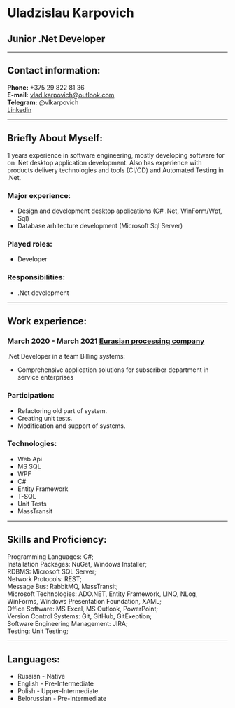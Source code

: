 # Uladzislau Karpovich
## Junior .Net Developer

---
## Contact information:
**Phone:** +375 29 822 81 36<br/>
**E-mail:** vlad.karpovich@outlook.com<br/>
**Telegram:** @vlkarpovich<br/>
[Linkedin](https://www.linkedin.com/in/uladzislau-karpovich-b3b327195)

---
## Briefly About Myself:
1 years experience in software engineering, mostly developing software for  on .Net desktop application development. Also has experience with products delivery technologies and tools (CI/CD) and Automated Testing in .Net.
<br/>
### Major experience:
+ Design and development desktop applications (C# .Net, WinForm/Wpf, Sql)
+ Database arhitecture development (Microsoft Sql Server)

### Played roles:
+ Developer

### Responsibilities:
+ .Net development

---
## Work experience:
### March 2020 - March 2021 [**Eurasian processing company**](https://www.linkedin.com/company/epcit/)
.Net Developer in a team Billing systems:
+ Comprehensive application solutions for subscriber department in service enterprises
### Participation:
+ Refactoring old part of system.
+ Creating unit tests.
+ Modification and support of systems.
### Technologies:
+ Web Api
+ MS SQL
+ WPF
+ C#
+ Entity Framework
+ T-SQL
+ Unit Tests
+ MassTransit

---
## Skills and Proficiency:
Programming Languages: C#;<br/>
Installation Packages: NuGet, Windows Installer;<br/>
RDBMS: Microsoft SQL Server;<br/>
Network Protocols: REST;<br/>
Message Bus: RabbitMQ, MassTransit;<br/>
Microsoft Technologies: ADO.NET, Entity Framework, LINQ, NLog, WinForms, Windows Presentation Foundation, XAML;<br/>
Office Software: MS Excel, MS Outlook, PowerPoint;<br/>
Version Control Systems: Git, GitHub, GitExeption;<br/>
Software Engineering Management: JIRA;<br/>
Testing: Unit Testing;<br/>

---
## Languages:
+ Russian - Native
+ English - Pre-Intermediate
+ Polish - Upper-Intermediate
+ Belorussian - Pre-Intermediate

